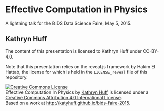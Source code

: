 # Effective Computation in Physics

A lightning talk for the BIDS Data Science Faire, May 5, 2015.

## Kathryn Huff

The content of this presentation is licensed to Kathryn Huff under CC-BY-4.0.

Note that this presentation relies on the reveal.js framework by Hakim El
Hattab, the license for which is held in the `LICENSE_reveal` file of this
repository. 

<a rel="license" href="http://creativecommons.org/licenses/by/4.0/"><img alt="Creative Commons License" style="border-width:0" src="https://i.creativecommons.org/l/by/4.0/88x31.png" /></a><br /><span xmlns:dct="http://purl.org/dc/terms/" property="dct:title">Effective Computation In Physics</span> by <a xmlns:cc="http://creativecommons.org/ns#" href="http://katyhuff.github.io" property="cc:attributionName" rel="cc:attributionURL">Kathryn Huff</a> is licensed under a <a rel="license" href="http://creativecommons.org/licenses/by/4.0/">Creative Commons Attribution 4.0 International License</a>.<br />Based on a work at <a xmlns:dct="http://purl.org/dc/terms/" href="http://katyhuff.github.io/bids-faire-2015" rel="dct:source">http://katyhuff.github.io/bids-faire-2015</a>.
